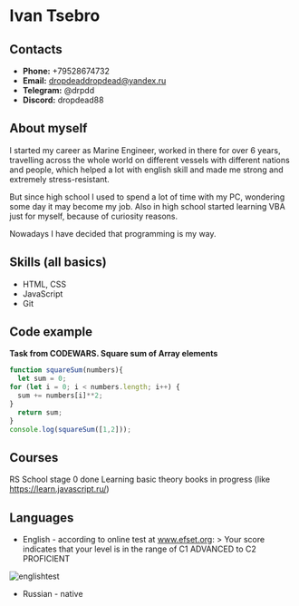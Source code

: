 # Ivan Tsebro

## Contacts
* **Phone:** +79528674732
* **Email:** dropdeaddropdead@yandex.ru
* **Telegram:** @drpdd
* **Discord:** dropdead88




## About myself
I started my career as Marine Engineer, worked in there for over 6 years, travelling across the whole world
on different vessels with different nations and people, which helped a lot with english skill and made me strong
and extremely stress-resistant.

But since high school I used to spend a lot of time with my PC, wondering some day it may become my job.
Also in high school started learning VBA just for myself, because of curiosity reasons.

Nowadays I have decided that programming is my way.

## Skills (all basics)
* HTML, CSS
* JavaScript
* Git

## Code example
**Task from CODEWARS. Square sum of Array elements**

```javascript
function squareSum(numbers){
  let sum = 0;
for (let i = 0; i < numbers.length; i++) {
  sum += numbers[i]**2;
}
  return sum;
}
console.log(squareSum([1,2]));
```

## Courses
RS School stage 0 done 
Learning basic theory books in progress (like https://learn.javascript.ru/)

## Languages
* English - according to online test at www.efset.org: > Your score indicates that your level is in the range of C1 ADVANCED to C2 PROFICIENT


![englishtest](https://i.ibb.co/x5tjKWF/eng.jpg)

* Russian - native
